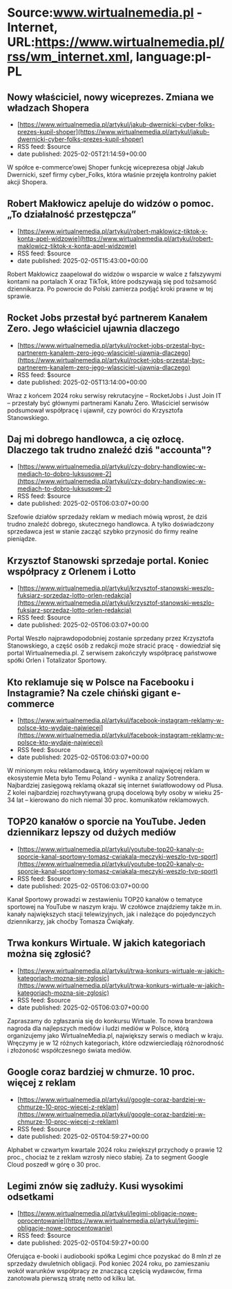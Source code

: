 # Source:www.wirtualnemedia.pl - Internet, URL:https://www.wirtualnemedia.pl/rss/wm_internet.xml, language:pl-PL

## Nowy właściciel, nowy wiceprezes. Zmiana we władzach Shopera
 - [https://www.wirtualnemedia.pl/artykul/jakub-dwernicki-cyber-folks-prezes-kupil-shoper](https://www.wirtualnemedia.pl/artykul/jakub-dwernicki-cyber-folks-prezes-kupil-shoper)
 - RSS feed: $source
 - date published: 2025-02-05T21:14:59+00:00

W spółce e-commerce’owej Shoper funkcję wiceprezesa objął Jakub Dwernicki, szef firmy cyber_Folks, która właśnie przejęła kontrolny pakiet akcji Shopera.

## Robert Makłowicz apeluje do widzów o pomoc. „To działalność przestępcza”
 - [https://www.wirtualnemedia.pl/artykul/robert-maklowicz-tiktok-x-konta-apel-widzowie](https://www.wirtualnemedia.pl/artykul/robert-maklowicz-tiktok-x-konta-apel-widzowie)
 - RSS feed: $source
 - date published: 2025-02-05T15:43:00+00:00

Robert Makłowicz zaapelował do widzów o wsparcie w walce z fałszywymi kontami na portalach X oraz TikTok, które podszywają się pod tożsamość dziennikarza. Po powrocie do Polski zamierza podjąć kroki prawne w tej sprawie.

## Rocket Jobs przestał być partnerem Kanałem Zero. Jego właściciel ujawnia dlaczego
 - [https://www.wirtualnemedia.pl/artykul/rocket-jobs-przestal-byc-partnerem-kanalem-zero-jego-wlasciciel-ujawnia-dlaczego](https://www.wirtualnemedia.pl/artykul/rocket-jobs-przestal-byc-partnerem-kanalem-zero-jego-wlasciciel-ujawnia-dlaczego)
 - RSS feed: $source
 - date published: 2025-02-05T13:14:00+00:00

Wraz z końcem 2024 roku serwisy rekrutacyjne – RocketJobs i Just Join IT – przestały być głównymi partnerami Kanału Zero. Właściciel serwisów podsumował współpracę i ujawnił, czy powróci do Krzysztofa Stanowskiego.

## Daj mi dobrego handlowca, a cię ozłocę. Dlaczego tak trudno znaleźć dziś "accounta"?
 - [https://www.wirtualnemedia.pl/artykul/czy-dobry-handlowiec-w-mediach-to-dobro-luksusowe-2](https://www.wirtualnemedia.pl/artykul/czy-dobry-handlowiec-w-mediach-to-dobro-luksusowe-2)
 - RSS feed: $source
 - date published: 2025-02-05T06:03:07+00:00

Szefowie działów sprzedaży reklam w mediach mówią wprost, że dziś trudno znaleźć dobrego, skutecznego handlowca. A tylko doświadczony sprzedawca jest w stanie zacząć szybko przynosić do firmy realne pieniądze.

## Krzysztof Stanowski sprzedaje portal. Koniec współpracy z Orlenem i Lotto
 - [https://www.wirtualnemedia.pl/artykul/krzysztof-stanowski-weszlo-fuksiarz-sprzedaz-lotto-orlen-redakcja](https://www.wirtualnemedia.pl/artykul/krzysztof-stanowski-weszlo-fuksiarz-sprzedaz-lotto-orlen-redakcja)
 - RSS feed: $source
 - date published: 2025-02-05T06:03:07+00:00

Portal Weszło najprawdopodobniej zostanie sprzedany przez Krzysztofa Stanowskiego, a część osób z redakcji może stracić pracę - dowiedział się portal Wirtualnemedia.pl. Z serwisem zakończyły współpracę państwowe spółki Orlen i Totalizator Sportowy.

## Kto reklamuje się w Polsce na Facebooku i Instagramie? Na czele chiński gigant e-commerce
 - [https://www.wirtualnemedia.pl/artykul/facebook-instagram-reklamy-w-polsce-kto-wydaje-najwiecej](https://www.wirtualnemedia.pl/artykul/facebook-instagram-reklamy-w-polsce-kto-wydaje-najwiecej)
 - RSS feed: $source
 - date published: 2025-02-05T06:03:07+00:00

W minionym roku reklamodawcą, który wyemitował najwięcej reklam w ekosystemie Meta było Temu Poland - wynika z analizy Sotrendera. Najbardziej zasięgową reklamą okazał się internet światłowodowy od Plusa. Z kolei najbardziej rozchwytywaną grupą docelową były osoby w wieku 25-34 lat – kierowano do nich niemal 30 proc. komunikatów reklamowych.

## TOP20 kanałów o sporcie na YouTube. Jeden dziennikarz lepszy od dużych mediów
 - [https://www.wirtualnemedia.pl/artykul/youtube-top20-kanaly-o-sporcie-kanal-sportowy-tomasz-cwiakala-meczyki-weszlo-tvp-sport](https://www.wirtualnemedia.pl/artykul/youtube-top20-kanaly-o-sporcie-kanal-sportowy-tomasz-cwiakala-meczyki-weszlo-tvp-sport)
 - RSS feed: $source
 - date published: 2025-02-05T06:03:07+00:00

Kanał Sportowy prowadzi w zestawieniu TOP20 kanałów o tematyce sportowej na YouTube w naszym kraju. W czołówce znajdziemy także m.in. kanały największych stacji telewizyjnych, jak i należące do pojedynczych dziennikarzy, jak choćby Tomasza Ćwiąkały.

## Trwa konkurs Wirtuale. W jakich kategoriach można się zgłosić?
 - [https://www.wirtualnemedia.pl/artykul/trwa-konkurs-wirtuale-w-jakich-kategoriach-mozna-sie-zglosic](https://www.wirtualnemedia.pl/artykul/trwa-konkurs-wirtuale-w-jakich-kategoriach-mozna-sie-zglosic)
 - RSS feed: $source
 - date published: 2025-02-05T06:03:07+00:00

Zapraszamy do zgłaszania się do konkursu Wirtuale. To nowa branżowa nagroda dla najlepszych mediów i ludzi mediów w Polsce, którą organizujemy jako WirtualneMedia.pl, największy serwis o mediach w kraju. Wręczymy je w 12 różnych kategoriach, które odzwierciedlają różnorodność i złożoność współczesnego świata mediów.

## Google coraz bardziej w chmurze. 10 proc. więcej z reklam
 - [https://www.wirtualnemedia.pl/artykul/google-coraz-bardziej-w-chmurze-10-proc-wiecej-z-reklam](https://www.wirtualnemedia.pl/artykul/google-coraz-bardziej-w-chmurze-10-proc-wiecej-z-reklam)
 - RSS feed: $source
 - date published: 2025-02-05T04:59:27+00:00

Alphabet w czwartym kwartale 2024 roku zwiększył przychody o prawie 12 proc., chociaż te z reklam wzrosły nieco słabiej. Za to segment Google Cloud poszedł w górę o 30 proc.

## Legimi znów się zadłuży. Kusi wysokimi odsetkami
 - [https://www.wirtualnemedia.pl/artykul/legimi-obligacje-nowe-oprocentowanie](https://www.wirtualnemedia.pl/artykul/legimi-obligacje-nowe-oprocentowanie)
 - RSS feed: $source
 - date published: 2025-02-05T04:59:27+00:00

Oferująca e-booki i audiobooki spółka Legimi chce pozyskać do 8 mln zł ze sprzedaży dwuletnich obligacji. Pod koniec 2024 roku, po zamieszaniu wokół warunków współpracy ze znaczącą częścią wydawców, firma zanotowała pierwszą stratę netto od kilku lat.

